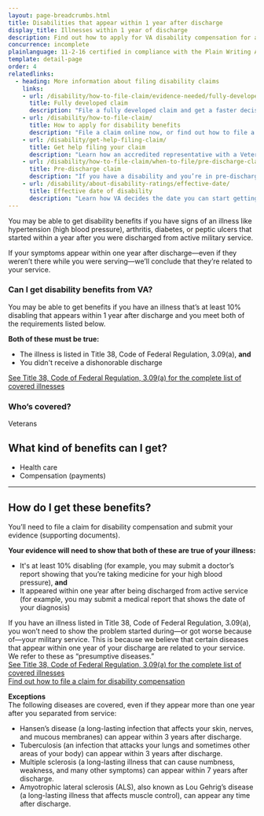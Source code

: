 ```yaml
---
layout: page-breadcrumbs.html
title: Disabilities that appear within 1 year after discharge
display_title: Illnesses within 1 year of discharge
description: Find out how to apply for VA disability compensation for a condition that started within one year after discharge from active military service. You may be able to get benefits for an illness like high blood pressure, arthritis, or diabetes if your symptoms appear within a year after discharge.
concurrence: incomplete
plainlanguage: 11-2-16 certified in compliance with the Plain Writing Act
template: detail-page
order: 4
relatedlinks:
  - heading: More information about filing disability claims
    links:
    - url: /disability/how-to-file-claim/evidence-needed/fully-developed-claims/
      title: Fully developed claim
      description: "File a fully developed claim and get a faster decision on your disability benefits claim."
    - url: /disability/how-to-file-claim/
      title: How to apply for disability benefits
      description: "File a claim online now, or find out how to file a claim in person, by mail, or with the help of a trained professional."
    - url: /disability/get-help-filing-claim/
      title: Get help filing your claim
      description: "Learn how an accredited representative with a Veterans Service Organization can help you file a disability claim."
    - url: /disability/how-to-file-claim/when-to-file/pre-discharge-claim/
      title: Pre-discharge claim
      description: "If you have a disability and you’re in pre-discharge status right now, you can file a pre-discharge disability claim 180 to 90 days before you leave the military."
    - url: /disability/about-disability-ratings/effective-date/
      title: Effective date of disability
      description: "Learn how VA decides the date you can start getting your disability benefits."
---
```


<div class="va-introtext">

You may be able to get disability benefits if you have signs of an illness like hypertension (high blood pressure), arthritis, diabetes, or peptic ulcers that started within a year after you were discharged from active military service.


If your symptoms appear within one year after discharge—even if they weren’t there while you were serving—we’ll conclude that they’re related to your service. <br>

</div>

<div class="feature" markdown="1">

### Can I get disability benefits from VA?

You may be able to get benefits if you have an illness that’s at least 10% disabling that appears within 1 year after discharge and you meet both of the requirements listed below.

**Both of these must be true:**
  -	The illness is listed in Title 38, Code of Federal Regulation, 3.09(a), **and**
  -	You didn't receive a dishonorable discharge <br>

[See Title 38, Code of Federal Regulation, 3.09(a) for the complete list of covered illnesses](https://www.benefits.va.gov/warms/docs/regs/38CFR/BOOKB/PART3/S3_309.doc) <br>


### Who’s covered?
Veterans
</div>

## What kind of benefits can I get?

-	Health care
- Compensation (payments)

-----

## How do I get these benefits?

You’ll need to file a claim for disability compensation and submit your evidence (supporting documents).

**Your evidence will need to show that both of these are true of your illness:**

- It's at least 10% disabling (for example, you may submit a doctor’s report showing that you’re taking medicine for your high blood pressure), **and**
- It appeared within one year after being discharged from active service (for example, you may submit a medical report that shows the date of your diagnosis)

If you have an illness listed in Title 38, Code of Federal Regulation, 3.09(a), you won’t need to show the problem started during—or got worse because of—your military service. This is because we believe that certain diseases that appear within one year of your discharge are related to your service. We refer to these as “presumptive diseases.” <br>
[See Title 38, Code of Federal Regulation, 3.09(a) for the complete list of covered illnesses](https://www.benefits.va.gov/warms/docs/regs/38CFR/BOOKB/PART3/S3_309.doc) <br>
[Find out how to file a claim for disability compensation](/disability/how-to-file-claim/)

**Exceptions**<br>
The following diseases are covered, even if they appear more than one year after you separated from service:


-	Hansen&#8217;s disease (a long-lasting infection that affects your skin, nerves, and mucous membranes) can appear within 3 years after discharge.
-	Tuberculosis (an infection that attacks your lungs and sometimes other areas of your body) can appear within 3 years after discharge.
-	Multiple sclerosis (a long-lasting illness that can cause numbness, weakness, and many other symptoms) can appear within 7 years after discharge.
-	Amyotrophic lateral sclerosis (ALS), also known as Lou Gehrig’s disease (a long-lasting illness that affects muscle control), can appear any time after discharge.
